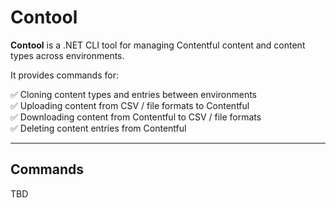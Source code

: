 ﻿# Contool

**Contool** is a .NET CLI tool for managing Contentful content and content types across environments.

It provides commands for:

✅ Cloning content types and entries between environments  
✅ Uploading content from CSV / file formats to Contentful  
✅ Downloading content from Contentful to CSV / file formats  
✅ Deleting content entries from Contentful  

---

## Commands

TBD